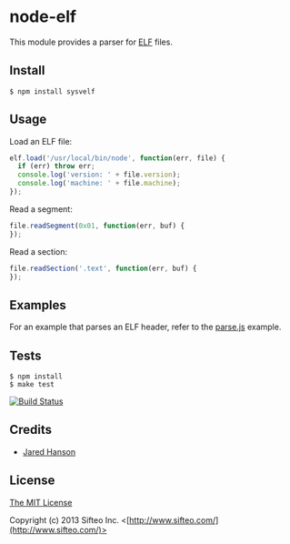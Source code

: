 # node-elf

This module provides a parser for [ELF](http://en.wikipedia.org/wiki/Executable_and_Linkable_Format)
files.

## Install

    $ npm install sysvelf

## Usage

Load an ELF file:

```javascript
elf.load('/usr/local/bin/node', function(err, file) {
  if (err) throw err;
  console.log('version: ' + file.version);
  console.log('machine: ' + file.machine);
});
```

Read a segment:

```javascript
file.readSegment(0x01, function(err, buf) {
});
```

Read a section:

```javascript
file.readSection('.text', function(err, buf) {
});
```

## Examples

For an example that parses an ELF header, refer to the [parse.js](https://github.com/sifteo/node-elf/blob/master/examples/parse.js)
example.

## Tests

    $ npm install
    $ make test

[![Build Status](https://secure.travis-ci.org/sifteo/node-elf.png)](http://travis-ci.org/sifteo/node-elf)

## Credits

  - [Jared Hanson](http://github.com/jaredhanson)

## License

[The MIT License](http://opensource.org/licenses/MIT)

Copyright (c) 2013 Sifteo Inc. <[http://www.sifteo.com/](http://www.sifteo.com/)>
